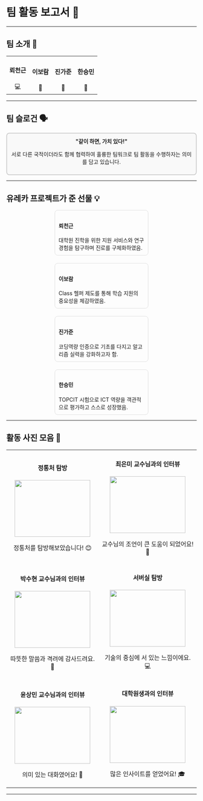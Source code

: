 # 팀 활동 보고서 🌟

---

## 팀 소개 👋  

<table>
  <tr>
    <td style="text-align: center;">
      <h4>뢰천근</h4>
      💻  
    </td>
    <td style="text-align: center;">
      <h4>이보람</h4>
      🎨  
    </td>
    <td style="text-align: center;">
      <h4>진가준</h4>
      🚀  
    </td>
    <td style="text-align: center;">
      <h4>한승민</h4>
      🌈  
    </td>
  </tr>
</table>

---

## 팀 슬로건 🗣️  
<div style="text-align: center; padding: 10px; border: 2px solid #ccc; border-radius: 8px; background-color: #f9f9f9;">
  <strong>"같이 하면, 가치 있다!"</strong>  
  <p>서로 다른 국적이더라도 함께 협력하여 훌륭한 팀워크로 팀 활동을 수행하자는 의미를 담고 있습니다.</p>
</div>

---

## 유레카 프로젝트가 준 선물 💡  

<div style="display: flex; flex-wrap: wrap; gap: 20px; justify-content: center;">
  <div style="border: 1px solid #ddd; padding: 10px; border-radius: 8px; width: 45%;">
    <h4>뢰천근</h4>
    대학원 진학을 위한 지원 서비스와 연구 경험을 탐구하며 진로를 구체화하였음.
  </div>
  <div style="border: 1px solid #ddd; padding: 10px; border-radius: 8px; width: 45%;">
    <h4>이보람</h4>
    Class 헬퍼 제도를 통해 학습 지원의 중요성을 체감하였음.
  </div>
  <div style="border: 1px solid #ddd; padding: 10px; border-radius: 8px; width: 45%;">
    <h4>진가준</h4>
    코딩역량 인증으로 기초를 다지고 알고리즘 실력을 강화하고자 함.
  </div>
  <div style="border: 1px solid #ddd; padding: 10px; border-radius: 8px; width: 45%;">
    <h4>한승민</h4>
    TOPCIT 시험으로 ICT 역량을 객관적으로 평가하고 스스로 성장했음.
  </div>
</div>

---

## 활동 사진 모음 📸

<table>
  <tr>
    <td style="text-align: center;">
      <h4>정통처 탐방</h4>
      <img src="https://github.com/user-attachments/assets/33bae363-d237-44eb-b5c2-990c23d3e461" width="200" height="150" />
      <p>정통처를 탐방해보았습니다! 😊</p>
    </td>
    <td style="text-align: center;">
      <h4>최은미 교수님과의 인터뷰</h4>
      <img src="https://github.com/user-attachments/assets/a48c357b-04c7-4f2e-9846-992ffe096c64" width="200" height="150" />
      <p>교수님의 조언이 큰 도움이 되었어요! 🙏</p>
    </td>
  </tr>
  <tr>
    <td style="text-align: center;">
      <h4>박수현 교수님과의 인터뷰</h4>
      <img src="https://github.com/user-attachments/assets/78c394b7-07a8-4e94-a8fd-7503465a7c8c" width="200" height="150" />
      <p>따뜻한 말씀과 격려에 감사드려요. 🌟</p>
    </td>
    <td style="text-align: center;">
      <h4>서버실 탐방</h4>
      <img src="https://github.com/user-attachments/assets/2058dd54-c7c0-4dfd-be6e-70b623b452f4" width="200" height="150" />
      <p>기술의 중심에 서 있는 느낌이에요. 💻</p>
    </td>
  </tr>
  <tr>
    <td style="text-align: center;">
      <h4>윤상민 교수님과의 인터뷰</h4>
      <img src="https://github.com/user-attachments/assets/2058dd54-c7c0-4dfd-be6e-70b623b452f4" width="200" height="150" />
      <p>의미 있는 대화였어요! 🙌</p>
    </td>
    <td style="text-align: center;">
      <h4>대학원생과의 인터뷰</h4>
      <img src="https://github.com/user-attachments/assets/2058dd54-c7c0-4dfd-be6e-70b623b452f4" width="200" height="150" />
      <p>많은 인사이트를 얻었어요! 🎓</p>
    </td>
  </tr>
</table>

---
